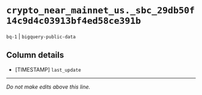 # `crypto_near_mainnet_us._sbc_29db50f14c9d4c03913bf4ed58ce391b`
`bq-1` | `bigquery-public-data`

## Column details
* [TIMESTAMP] `last_update`

-------------------------------------------------------------------------------
*Do not make edits above this line.*
